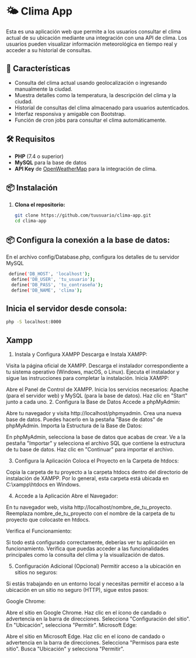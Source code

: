 # 🌤️ Clima App

Esta es una aplicación web que permite a los usuarios consultar el clima actual de su ubicación mediante una integración con una API de clima. Los usuarios pueden visualizar información meteorológica en tiempo real y acceder a su historial de consultas.

## 🚀 Características

- Consulta del clima actual usando geolocalización o ingresando manualmente la ciudad.
- Muestra detalles como la temperatura, la descripción del clima y la ciudad.
- Historial de consultas del clima almacenado para usuarios autenticados.
- Interfaz responsiva y amigable con Bootstrap.
- Función de cron jobs para consultar el clima automáticamente.

## 🛠️ Requisitos

- **PHP** (7.4 o superior)
- **MySQL** para la base de datos
- **API Key** de [OpenWeatherMap](https://openweathermap.org/) para la integración de clima.

## 📦 Instalación

1. **Clona el repositorio:**
   ```bash
   git clone https://github.com/tuusuario/clima-app.git
   cd clima-app

## 📦 Configura la conexión a la base de datos:
 En el archivo config/Database.php, configura los detalles de tu servidor MySQL
 ```bash
  define('DB_HOST', 'localhost');       
   define('DB_USER', 'tu_usuario');    
   define('DB_PASS', 'tu_contraseña');   
   define('DB_NAME', 'clima');
```

## Inicia el servidor desde consola:

 ```bash
 php -S localhost:8000

```
## Xampp
1. Instala y Configura XAMPP
Descarga e Instala XAMPP:

Visita la página oficial de XAMPP.
Descarga el instalador correspondiente a tu sistema operativo (Windows, macOS, o Linux).
Ejecuta el instalador y sigue las instrucciones para completar la instalación.
Inicia XAMPP:

Abre el Panel de Control de XAMPP.
Inicia los servicios necesarios: Apache (para el servidor web) y MySQL (para la base de datos). Haz clic en "Start" junto a cada uno.
2. Configura la Base de Datos
Accede a phpMyAdmin:

Abre tu navegador y visita http://localhost/phpmyadmin.
Crea una nueva base de datos. Puedes hacerlo en la pestaña "Base de datos" de phpMyAdmin.
Importa la Estructura de la Base de Datos:

En phpMyAdmin, selecciona la base de datos que acabas de crear.
Ve a la pestaña "Importar" y selecciona el archivo SQL que contiene la estructura de tu base de datos.
Haz clic en "Continuar" para importar el archivo.

3. Configura la Aplicación
Coloca el Proyecto en la Carpeta de htdocs:

Copia la carpeta de tu proyecto a la carpeta htdocs dentro del directorio de instalación de XAMPP. Por lo general, esta carpeta está ubicada en C:\xampp\htdocs en Windows.

4. Accede a la Aplicación
Abre el Navegador:

En tu navegador web, visita http://localhost/nombre_de_tu_proyecto.
Reemplaza nombre_de_tu_proyecto con el nombre de la carpeta de tu proyecto que colocaste en htdocs.

Verifica el Funcionamiento:

Si todo está configurado correctamente, deberías ver tu aplicación en funcionamiento. Verifica que puedas acceder a las funcionalidades principales como la consulta del clima y la visualización de datos.

5. Configuración Adicional (Opcional)
Permitir acceso a la ubicación en sitios no seguros:

Si estás trabajando en un entorno local y necesitas permitir el acceso a la ubicación en un sitio no seguro (HTTP), sigue estos pasos:

Google Chrome:

Abre el sitio en Google Chrome.
Haz clic en el ícono de candado o advertencia en la barra de direcciones.
Selecciona "Configuración del sitio".
En "Ubicación", selecciona "Permitir".
Microsoft Edge:

Abre el sitio en Microsoft Edge.
Haz clic en el ícono de candado o advertencia en la barra de direcciones.
Selecciona "Permisos para este sitio".
Busca "Ubicación" y selecciona "Permitir".
